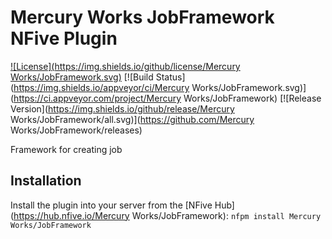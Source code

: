 # Mercury Works JobFramework NFive Plugin
[![License](https://img.shields.io/github/license/Mercury Works/JobFramework.svg)](LICENSE)
[![Build Status](https://img.shields.io/appveyor/ci/Mercury Works/JobFramework.svg)](https://ci.appveyor.com/project/Mercury Works/JobFramework)
[![Release Version](https://img.shields.io/github/release/Mercury Works/JobFramework/all.svg)](https://github.com/Mercury Works/JobFramework/releases)

Framework for creating job

## Installation
Install the plugin into your server from the [NFive Hub](https://hub.nfive.io/Mercury Works/JobFramework): `nfpm install Mercury Works/JobFramework`
